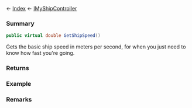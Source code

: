 ← [Index](Api-Index) ← [IMyShipController](Sandbox.ModAPI.Ingame.IMyShipController)

### Summary

```csharp
public virtual double GetShipSpeed()
```

Gets the basic ship speed in meters per second, for when you just need to know how fast you're going.

### Returns



### Example

### Remarks

